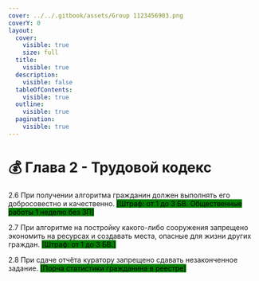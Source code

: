 ```yaml
---
cover: ../../.gitbook/assets/Group 1123456903.png
coverY: 0
layout:
  cover:
    visible: true
    size: full
  title:
    visible: true
  description:
    visible: false
  tableOfContents:
    visible: true
  outline:
    visible: true
  pagination:
    visible: true
---
```


# 💰 Глава 2 - Трудовой кодекс

2.6 При получении алгоритма гражданин должен выполнять его добросовестно и качественно. <mark style="background-color:green;">\[Штраф: от 1 до 3 БВ. Общественные работы 1 неделю без ЗП]</mark>

2.7 При алгоритме на постройку какого-либо сооружения запрещено экономить на ресурсах и создавать места, опасные для жизни других граждан. <mark style="background-color:green;">\[Штраф: от 1 до 3 БВ.]</mark>

2.8 При сдаче отчёта куратору запрещено сдавать незаконченное задание. <mark style="background-color:green;">\[Порча статистики гражданина в реестре]</mark>
